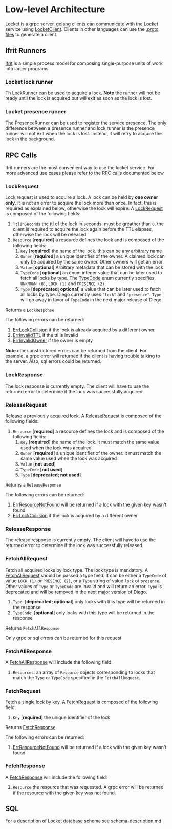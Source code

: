 # Low-level Architecture

Locket is a grpc server. golang clients can communicate with the Locket service using [LocketClient](https://godoc.org/github.com/sap-contributions/locket/models#LocketClient). Clients in other languages can use the [.proto files](../models/locket.proto) to generate a client.

## Ifrit Runners

[Ifrit](https://github.com/tedsuo/ifrit) is a simple process model for composing single-purpose units of work into larger programs.

### Locket lock runner

Th [LockRunner](https://godoc.org/github.com/sap-contributions/locket/lock#NewLockRunner) can be used to acquire a lock. **Note** the runner will not be ready until the lock is acquired but will exit as soon as the lock is lost.

### Locket presence runner

The [PresenceRunner](https://godoc.org/github.com/sap-contributions/locket/lock#NewPresenceRunner) can be used to register the service presence. The only difference between a presence runner and lock runner is the presence runner will not exit when the lock is lost. Instead, it will retry to acquire the lock in the background.


## RPC Calls

Ifrit runners are the most convenient way to use the locket service. For more advanced use cases please refer to the RPC calls documented below

### LockRequest

Lock request is used to acquire a lock. A lock can be held by **one owner only**. It is not an error to acquire the lock more than once. In fact, this is required as explained below, otherwise the lock will expire. A [LockRequest](https://godoc.org/github.com/sap-contributions/locket/models#LocketClient) is composed of the following fields:

1. `TtlInSeconds` the ttl of the lock in seconds. must be greather than `0`. the client is required to acquire the lock again before the TTL elapses, otherwise the lock will be released
2. `Resource` [**required**] a resource defines the lock and is composed of the following fields:
   1. `Key`   [**required**] the name of the lock. this can be any arbitrary name
   2. `Owner` [**required**] a unique identifier of the owner. A claimed lock can only be acquired by the same owner. Other owners will get an error
   3. `Value` [**optional**] Arbitrary metadata that can be stored with the lock
   4. `TypeCode`  [**optional**] an enum integer value that can be later used to fetch all locks by type. The [TypeCode](https://godoc.org/github.com/sap-contributions/locket/models#TypeCode) enum currently specifies `UNKNOWN (0)`, `LOCK (1)` and `PRESENCE (2)`.
   5. `Type`  [**deprecated; optional**] a value that can be later used to fetch all locks by type. Diego currently uses `"lock"` and `"presence"`. `Type` will go away in favor of `TypeCode` in the next major release of Diego.

Returns a `LockResponse`

The following errors can be returned:

1. [ErrLockCollision](https://godoc.org/github.com/sap-contributions/locket/models#ErrLockCollision) if the lock is already acquired by a different owner
2. [ErrInvalidTTL](https://godoc.org/github.com/sap-contributions/locket/models#ErrInvalidTTL) if the ttl is invalid
3. [ErrInvalidOwner](https://godoc.org/github.com/sap-contributions/locket/models#ErrInvalidOwner) if the owner is empty

**Note** other unstructured errors can be returned from the client. For example, a grpc error will returned if the client is having trouble talking to the server. Also, sql errors could be returned.

### LockResponse

The lock response is currently empty. The client will have to use the returned error to determine if the lock was successfully acquired.

### ReleaseRequest

Release a previously acquired lock. A [ReleaseRequest](https://godoc.org/github.com/sap-contributions/locket/models#ReleaseRequest) is composed of the following fields:

1. `Resource` [**required**] a resource defines the lock and is composed of the following fields:
   1. `Key`   [**required**] the name of the lock. it must match the same value used when the lock was acquired
   2. `Owner` [**required**] a unique identifier of the owner. it must match the same value used when the lock was acquired
   3. `Value` [**not used**]
   4. `TypeCode`  [**not used**]
   5. `Type`  [**deprecated; not used**]

Returns a `ReleaseResponse`

The following errors can be returned:

1. [ErrResourceNotFound](https://godoc.org/code.cloudfoundry.org/bbs/db/sqldb/helpers#ErrResourceNotFound) will be returned if a lock with the given key wasn't found
2. [ErrLockCollision](https://godoc.org/github.com/sap-contributions/locket/models#ErrLockCollision) if the lock is acquired by a different owner

### ReleaseResponse

The release response is currently empty. The client will have to use the returned error to determine if the lock was successfully released.

### FetchAllRequest

Fetch all acquired locks by lock type. The lock type is mandatory.  A [FetchAllRequest](https://godoc.org/github.com/sap-contributions/locket/models#FetchAllRequest) should be passed a type field. It can be either a `TypeCode` of value `LOCK (1)` or `PRESENCE (2)`, or a `Type` string of value `lock` or `presence`. Other values of `Type` or `TypeCode` are invalid and will return an error. `Type` is deprecated and will be removed in the next major version of Diego.

1. `Type`: [**deprecated; optional**] only locks with this type will be returned in the response
2. `TypeCode`: [**optional**] only locks with this type will be returned in the response

Returns `FetchAllResponse`

Only grpc or sql errors can be returned for this request

### FetchAllResponse

A [FetchAllResponse](https://godoc.org/github.com/sap-contributions/locket/models#FetchAllResponse) will include the following field:

1. `Resources`: an array of `Resource` objects corresponding to locks that match the `Type` or `TypeCode` specified in the `FetchAllRequest`.

### FetchRequest

Fetch a single lock by key. A [FetchRequest](https://godoc.org/github.com/sap-contributions/locket/models#FetchRequest) is composed of the following field:

1. `Key` [**required**] the unique identifier of the lock

Returns [FetchResponse](#fetchresponse)

The following errors can be returned:

1. [ErrResourceNotFound](https://godoc.org/github.com/sap-contributions/locket/models#ErrResourceNotFound) will be returned if a lock with the given key wasn't found

### FetchResponse

A [FetchResponse](https://godoc.org/github.com/sap-contributions/locket/models#FetchResponse) will include the following field:

1. `Resource` the resource that was requested. A grpc error will be returned if the resource with the given key was not found.

## SQL

For a description of Locket database schema see [schema-description.md](schema-description.md)
